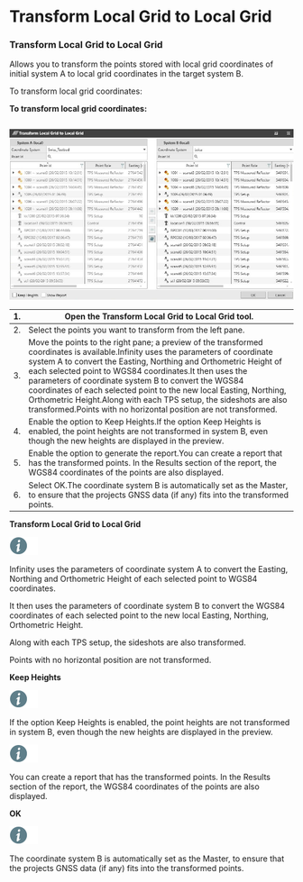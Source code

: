 # Transform Local Grid to Local Grid

### Transform Local Grid to Local Grid

Allows you to transform the points stored with local grid coordinates of initial system A to local grid coordinates in the target system B.

To transform local grid coordinates:

**To transform local grid coordinates:**

|  |  |
| --- | --- |

![Image](graphics/00878823.jpg)

| 1. | Open the Transform Local Grid to Local Grid tool. |
| --- | --- |
| 2. | Select the points you want to transform from the left pane. |
| 3. | Move the points to the right pane; a preview of the transformed coordinates is available.Infinity uses the parameters of coordinate system A to convert the Easting, Northing and Orthometric Height of each selected point to WGS84 coordinates.It then uses the parameters of coordinate system B to convert the WGS84 coordinates of each selected point to the new local Easting, Northing, Orthometric Height.Along with each TPS setup, the sideshots are also transformed.Points with no horizontal position are not transformed. |
| 4. | Enable the option to Keep Heights.If the option Keep Heights is enabled, the point heights are not transformed in system B, even though the new heights are displayed in the preview. |
| 5. | Enable the option to generate the report.You can create a report that has the transformed points. In the Results section of the report, the WGS84 coordinates of the points are also displayed. |
| 6. | Select OK.The coordinate system B is automatically set as the Master, to ensure that the projects GNSS data (if any) fits into the transformed points. |

**Transform Local Grid to Local Grid**

![Image](./data/icons/note.gif)

Infinity uses the parameters of coordinate system A to convert the Easting, Northing and Orthometric Height of each selected point to WGS84 coordinates.

It then uses the parameters of coordinate system B to convert the WGS84 coordinates of each selected point to the new local Easting, Northing, Orthometric Height.

Along with each TPS setup, the sideshots are also transformed.

Points with no horizontal position are not transformed.

**Keep Heights**

![Image](./data/icons/note.gif)

If the option Keep Heights is enabled, the point heights are not transformed in system B, even though the new heights are displayed in the preview.

![Image](./data/icons/note.gif)

You can create a report that has the transformed points. In the Results section of the report, the WGS84 coordinates of the points are also displayed.

**OK**

![Image](./data/icons/note.gif)

The coordinate system B is automatically set as the Master, to ensure that the projects GNSS data (if any) fits into the transformed points.

